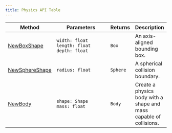 ```yaml
---
title: Physics API Table
---
```


<table><thead><tr><th>Method</th><th width="196">Parameters</th><th>Returns</th><th>Description</th></tr></thead><tbody><tr><td><a href="../../api-reference/physics-api/newboxshape.md">NewBoxShape</a></td><td><code>width: float</code><br><code>length: float</code><br><code>depth: float</code></td><td><code>Box</code></td><td>An axis-aligned bounding box.</td></tr><tr><td><a href="../../api-reference/physics-api/newsphereshape.md">NewSphereShape</a></td><td><code>radius: float</code></td><td><code>Sphere</code></td><td>A spherical collision boundary.</td></tr><tr><td><a href="../../api-reference/physics-api/newbody.md">NewBody</a></td><td><code>shape: Shape</code><br><code>mass: float</code></td><td><code>Body</code></td><td>Create a physics body with a shape and mass capable of collisions. </td></tr></tbody></table>
